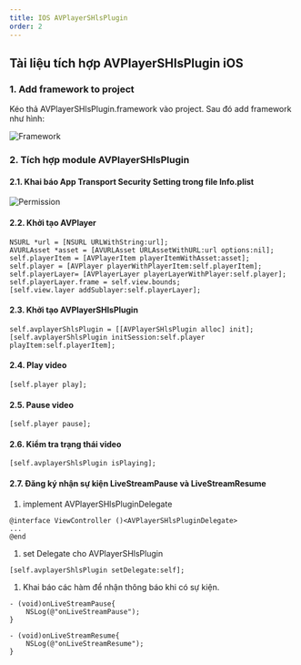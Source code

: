 ```yaml
---
title: IOS AVPlayerSHlsPlugin
order: 2
---
```


## Tài liệu tích hợp AVPlayerSHlsPlugin iOS

### 1. Add framework to project
Kéo thả AVPlayerSHlsPlugin.framework vào project. Sau đó add framework như hình:

![Framework](./imgs/embed_avplayershlsplugin.png)

### 2. Tích hợp module AVPlayerSHlsPlugin

#### 2.1. Khai báo App Transport Security Setting trong file Info.plist

![Permission](./imgs/ats.png)

#### 2.2. Khởi tạo AVPlayer

```
NSURL *url = [NSURL URLWithString:url];
AVURLAsset *asset = [AVURLAsset URLAssetWithURL:url options:nil];
self.playerItem = [AVPlayerItem playerItemWithAsset:asset];
self.player = [AVPlayer playerWithPlayerItem:self.playerItem];
self.playerLayer= [AVPlayerLayer playerLayerWithPlayer:self.player];
self.playerLayer.frame = self.view.bounds;
[self.view.layer addSublayer:self.playerLayer];
```

#### 2.3. Khởi tạo AVPlayerSHlsPlugin

```
self.avplayerShlsPlugin = [[AVPlayerSHlsPlugin alloc] init];
[self.avplayerShlsPlugin initSession:self.player playItem:self.playerItem];
```

#### 2.4. Play video

```
[self.player play];
```

#### 2.5. Pause video

```
[self.player pause];
```

#### 2.6. Kiểm tra trạng thái video

```
[self.avplayerShlsPlugin isPlaying];
```

#### 2.7. Đăng ký nhận sự kiện LiveStreamPause và LiveStreamResume

1. implement AVPlayerSHlsPluginDelegate

```
@interface ViewController ()<AVPlayerSHlsPluginDelegate>
...
@end
```
1. set Delegate cho AVPlayerSHlsPlugin

```
[self.avplayerShlsPlugin setDelegate:self];
```

1. Khai báo các hàm để nhận thông báo khi có sự kiện.

```
- (void)onLiveStreamPause{
    NSLog(@"onLiveStreamPause");
}

- (void)onLiveStreamResume{
    NSLog(@"onLiveStreamResume");
}
```